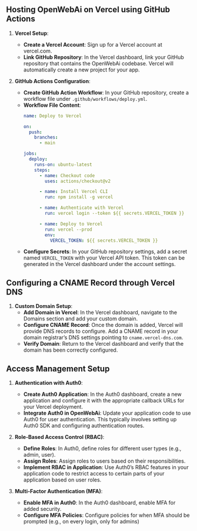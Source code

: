## Hosting OpenWebAi on Vercel using GitHub Actions

1. **Vercel Setup**:
    - **Create a Vercel Account**: Sign up for a Vercel account at vercel.com.
    - **Link GitHub Repository**: In the Vercel dashboard, link your GitHub repository that contains the OpenWebAi codebase. Vercel will automatically create a new project for your app.

2. **GitHub Actions Configuration**:
    - **Create GitHub Action Workflow**: In your GitHub repository, create a workflow file under `.github/workflows/deploy.yml`.
    - **Workflow File Content**:
      ```yaml
      name: Deploy to Vercel

      on:
        push:
          branches:
            - main

      jobs:
        deploy:
          runs-on: ubuntu-latest
          steps:
            - name: Checkout code
              uses: actions/checkout@v2

            - name: Install Vercel CLI
              run: npm install -g vercel

            - name: Authenticate with Vercel
              run: vercel login --token ${{ secrets.VERCEL_TOKEN }}

            - name: Deploy to Vercel
              run: vercel --prod
              env:
                VERCEL_TOKEN: ${{ secrets.VERCEL_TOKEN }}
      ```
    - **Configure Secrets**: In your GitHub repository settings, add a secret named `VERCEL_TOKEN` with your Vercel API token. This token can be generated in the Vercel dashboard under the account settings.

## Configuring a CNAME Record through Vercel DNS

1. **Custom Domain Setup**:
    - **Add Domain in Vercel**: In the Vercel dashboard, navigate to the Domains section and add your custom domain.
    - **Configure CNAME Record**: Once the domain is added, Vercel will provide DNS records to configure. Add a CNAME record in your domain registrar’s DNS settings pointing to `cname.vercel-dns.com`.
    - **Verify Domain**: Return to the Vercel dashboard and verify that the domain has been correctly configured.

## Access Management Setup

1. **Authentication with Auth0**:
    - **Create Auth0 Application**: In the Auth0 dashboard, create a new application and configure it with the appropriate callback URLs for your Vercel deployment.
    - **Integrate Auth0 in OpenWebAi**: Update your application code to use Auth0 for user authentication. This typically involves setting up Auth0 SDK and configuring authentication routes.
  
2. **Role-Based Access Control (RBAC)**:
    - **Define Roles**: In Auth0, define roles for different user types (e.g., admin, user).
    - **Assign Roles**: Assign roles to users based on their responsibilities.
    - **Implement RBAC in Application**: Use Auth0’s RBAC features in your application code to restrict access to certain parts of your application based on user roles.

3. **Multi-Factor Authentication (MFA)**:
    - **Enable MFA in Auth0**: In the Auth0 dashboard, enable MFA for added security.
    - **Configure MFA Policies**: Configure policies for when MFA should be prompted (e.g., on every login, only for admins)
